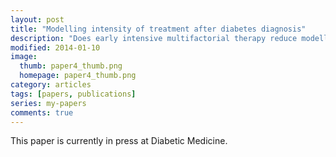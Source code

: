 ```yaml
---
layout: post
title: "Modelling intensity of treatment after diabetes diagnosis"
description: "Does early intensive multifactorial therapy reduce modelled cardiovascular risk in individuals with screen-detected diabetes?"
modified: 2014-01-10
image: 
  thumb: paper4_thumb.png
  homepage: paper4_thumb.png
category: articles
tags: [papers, publications]
series: my-papers
comments: true
---
```


This paper is currently in press at Diabetic Medicine.